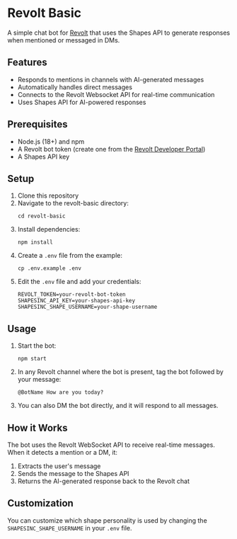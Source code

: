 # Revolt Basic

A simple chat bot for [Revolt](https://revolt.chat) that uses the Shapes API to generate responses when mentioned or messaged in DMs.

## Features

- Responds to mentions in channels with AI-generated messages
- Automatically handles direct messages
- Connects to the Revolt Websocket API for real-time communication
- Uses Shapes API for AI-powered responses

## Prerequisites

- Node.js (18+) and npm
- A Revolt bot token (create one from the [Revolt Developer Portal](https://developers.revolt.chat))
- A Shapes API key

## Setup

1. Clone this repository
2. Navigate to the revolt-basic directory:
   ```
   cd revolt-basic
   ```
3. Install dependencies:
   ```
   npm install
   ```
4. Create a `.env` file from the example:
   ```
   cp .env.example .env
   ```
5. Edit the `.env` file and add your credentials:
   ```
   REVOLT_TOKEN=your-revolt-bot-token
   SHAPESINC_API_KEY=your-shapes-api-key
   SHAPESINC_SHAPE_USERNAME=your-shape-username
   ```

## Usage

1. Start the bot:
   ```
   npm start
   ```

2. In any Revolt channel where the bot is present, tag the bot followed by your message:
   ```
   @BotName How are you today?
   ```

3. You can also DM the bot directly, and it will respond to all messages.

## How it Works

The bot uses the Revolt WebSocket API to receive real-time messages. When it detects a mention or a DM, it:

1. Extracts the user's message
2. Sends the message to the Shapes API
3. Returns the AI-generated response back to the Revolt chat

## Customization

You can customize which shape personality is used by changing the `SHAPESINC_SHAPE_USERNAME` in your `.env` file. 